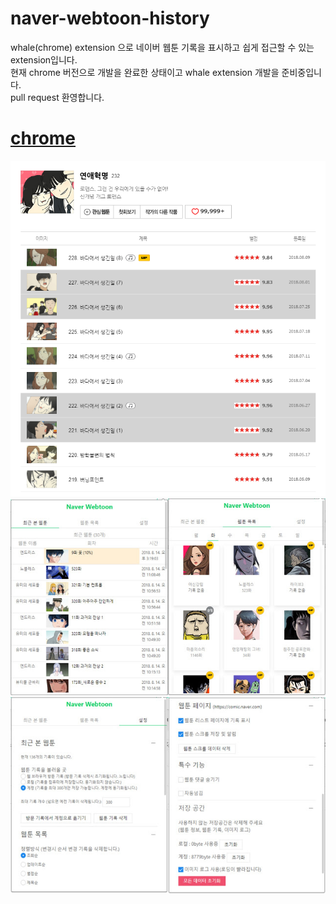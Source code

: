 # naver-webtoon-history
whale(chrome) extension 으로 네이버 웹툰 기록을 표시하고 쉽게 접근할 수 있는 extension입니다. <br>
현재 chrome 버전으로 개발을 완료한 상태이고 whale extension 개발을 준비중입니다. <br>
pull request 환영합니다.
# [chrome](https://chrome.google.com/webstore/category/extensions?hl=ko)
<img src="README-image/1.PNG"> <br>
<img src="README-image/4.jpg"><br>
<img src="README-image/3.jpg"><br>